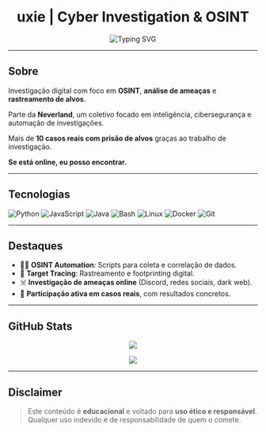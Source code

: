 <h1 align="center">uxie | Cyber Investigation & OSINT</h1>

<p align="center">
    <img src="https://readme-typing-svg.demolab.com?font=Fira+Code&size=22&pause=1000&center=true&width=500&lines=OSINT+%7C+Cyber+Investigation+%7C+Code;Tracking+digital+footprints;Part+of+Neverland;JavaScript+%7C+Java+%7C+Python" alt="Typing SVG" />
</p>

---

## Sobre

Investigação digital com foco em **OSINT**, **análise de ameaças** e **rastreamento de alvos**.

Parte da **Neverland**, um coletivo focado em inteligência, cibersegurança e automação de investigações.

Mais de **10 casos reais com prisão de alvos** graças ao trabalho de investigação.

**Se está online, eu posso encontrar.**

---

## Tecnologias

![Python](https://img.shields.io/badge/Python-3776AB?style=for-the-badge&logo=python&logoColor=white)
![JavaScript](https://img.shields.io/badge/JavaScript-F7DF1E?style=for-the-badge&logo=javascript&logoColor=black)
![Java](https://img.shields.io/badge/Java-007396?style=for-the-badge&logo=java&logoColor=white)
![Bash](https://img.shields.io/badge/Bash-4EAA25?style=for-the-badge&logo=gnu-bash&logoColor=white)
![Linux](https://img.shields.io/badge/Linux-FCC624?style=for-the-badge&logo=linux&logoColor=black)
![Docker](https://img.shields.io/badge/Docker-2496ED?style=for-the-badge&logo=docker&logoColor=white)
![Git](https://img.shields.io/badge/Git-F05032?style=for-the-badge&logo=git&logoColor=white)

---

## Destaques

- 🕵️‍♂️ **OSINT Automation**: Scripts para coleta e correlação de dados.
- 📡 **Target Tracing**: Rastreamento e footprinting digital.
- ☠️ **Investigação de ameaças online** (Discord, redes sociais, dark web).
- 📍 **Participação ativa em casos reais**, com resultados concretos.

---

## GitHub Stats

<p align="center">
  <img src="https://github-readme-stats.vercel.app/api?username=nfoltc&show_icons=true&theme=github_dark" />
</p>

<p align="center">
  <img src="https://github-readme-streak-stats.herokuapp.com/?user=nfoltc&theme=github-dark" />
</p>

---

## Disclaimer

> Este conteúdo é **educacional** e voltado para **uso ético e responsável**.  
> Qualquer uso indevido é de responsabilidade de quem o comete.
